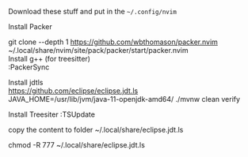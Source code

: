 Download these stuff and put in the `~/.config/nvim`

Install Packer

git clone --depth 1 https://github.com/wbthomason/packer.nvim ~/.local/share/nvim/site/pack/packer/start/packer.nvim \
 Install g++ (for treesitter) \
 :PackerSync
 
Install jdtls \
https://github.com/eclipse/eclipse.jdt.ls \
JAVA_HOME=/usr/lib/jvm/java-11-openjdk-amd64/ ./mvnw clean verify

Install Treesiter
:TSUpdate

copy the content to folder
~/.local/share/eclipse.jdt.ls

chmod -R 777 ~/.local/share/eclipse.jdt.ls
